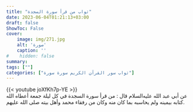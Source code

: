 ```yaml
---
title: "ثواب من قرأ سورة السجدة"
date: 2023-06-04T01:21:13+03:00
draft: false
ShowToc: False
cover:
    image: img/271.jpg
    alt: 'صورة'
    caption: ''
#    hidden: false
summary: 
tags: [""]
categories: ["ثواب سور القرآن الكريم سورة سورة"]
---
```

{{< youtube joXfKh7p-YE >}} 
<br>
عن أبي عبد الله
عليه‌السلام قال : من قرأ سورة السجدة في كل ليلة جمعة أعطاه الله
كتابه بيمينه ولم يحاسبه بما كان منه وكان من رفقاء محمد وأهل بيته صلى
الله عليهم.

